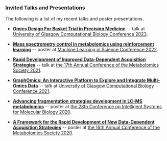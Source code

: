### Invited Talks and Presentations

The following is a list of my recent talks and poster presentations.

- **[Omics Design For Basket Trial in Precision Medicine](https://github.com/joewandy/joewandy/raw/main/presentations/Glasgow_CompBio_2023.pdf)** -- talk at [University of Glasgow Computational Biology Conference 2023](https://cbc.dcs.gla.ac.uk).

- **[Mass spectrometry control in metabolomics using reinforcement learning](https://github.com/joewandy/joewandy/raw/main/presentations/MLIS_2022.pdf)** -- poster at [Machine Learning in Science Conference 2022]([https://mlisconf.org](https://twitter.com/hashtag/mlis2022)).

- **[Rapid Development of Improved Data-Dependent Acquisition Strategies](https://github.com/joewandy/joewandy/raw/main/presentations/Metabolomics_2021.pdf)** -- talk at [the 17th Annual Conference of the Metabolomics Society 2021](https://metabolomics2021.org/).

- **[GraphOmics: An Interactive Platform to Explore and Integrate Multi-Omics Data](https://github.com/joewandy/joewandy/raw/main/presentations/CompBio_2021.pdf)** -- talk at [University of Glasgow Computational Biology Conference 2021](https://cbc.dcs.gla.ac.uk/previousconference.html).

- **[Advancing fragmentation strategies development in LC-MS metabolomics](https://github.com/joewandy/joewandy/raw/main/presentations/ISMB_2020.pdf)** -- poster at [the 28th Conference on Intelligent Systems for Molecular Biology 2020](https://www.iscb.org/ismb2020).

- **[A Framework for the Rapid Development of New Data-Dependent Acquisition Strategies](https://github.com/joewandy/joewandy/raw/main/presentations/Metabolomics_2020.pdf)** -- poster at [the 16th Annual Conference of the Metabolomics Society 2020](https://metabolomics.eventsair.com/metabolomics-2020-online/).
